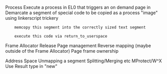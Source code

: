 Process
    Execute a process in EL0 that triggers an on demand page in
        Demarcate a segment of special code to be copied as a process "image" using linkerscript trickery
        
        memcopy this segment into the correctly sized text segment
        
        execute this code via return_to_userspace
        
Frame Allocator 
    Release
    Page management
    Reverse mapping (maybe outside of the Frame Allocator)
    Page frame ownership

Address Space
    Unmapping a segment
    Splitting/Merging etc
    MProtect/W^X
    Use Result type in "new"




